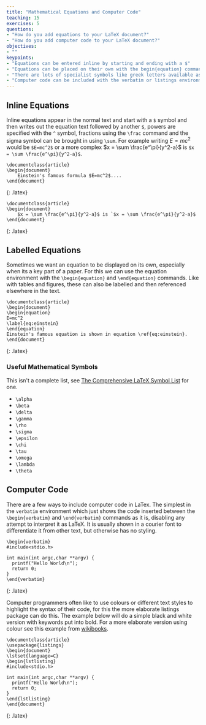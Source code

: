 ```yaml
---
title: "Mathematical Equations and Computer Code"
teaching: 15
exercises: 5
questions:
- "How do you add equations to your LaTeX document?"
- "How do you add computer code to your LaTeX document?"
objectives:
- ""
keypoints:
- "Equations can be entered inline by starting and ending with a $"
- "Equations can be placed on their own with the begin{equation} command"
- "There are lots of specialist symbols like greek letters available as their own commands"
- "Computer code can be included with the verbatim or listings environments"
---
```


## Inline Equations

Inline equations appear in the normal text and start with a `$` symbol and then writes out the equation text followed by another `$`, powers are specified with the `^` symbol, fractions using the `\frac` command and the sigma symbol can be brought in using `\sum`. For example writing $E=mc^2$ would be `$E=mc^2$` or a more complex $x = \sum \frac{e^\pi}{y^2-a}$ is `$x = \sum \frac{e^\pi}{y^2-a}$`.

~~~
\documentclass{article}
\begin{document}
	Einstein's famous formula $E=mc^2$....
\end{document}
~~~
{: .latex}

~~~
\documentclass{article}
\begin{document}
	$x = \sum \frac{e^\pi}{y^2-a}$ is `$x = \sum \frac{e^\pi}{y^2-a}$
\end{document}
~~~
{: .latex}

## Labelled Equations

Sometimes we want an equation to be displayed on its own, especially when its a key part of a paper. For this we can use the equation environment with the `\begin{equation}` and `\end{equation}` commands. Like with tables and figures, these can also be labelled and then referenced elsewhere in the text.

~~~
\documentclass{article}
\begin{document}
\begin{equation}
E=mc^2
\label{eq:einstein}
\end{equation}
Einstein's famous equation is shown in equation \ref{eq:einstein}.
\end{document}
~~~
{: .latex}

### Useful Mathematical Symbols

This isn't a complete list, see [The Comprehensive LaTeX Symbol List](https://anorien.csc.warwick.ac.uk/mirrors/CTAN/info/symbols/comprehensive/symbols-a4.pdf) for one.

* `\alpha`
* `\beta`
* `\delta`
* `\gamma`
* `\rho`
* `\sigma`
* `\epsilon`
* `\chi`
* `\tau`
* `\omega`
* `\lambda`
* `\theta`

## Computer Code

There are a few ways to include computer code in LaTex. The simplest in the `verbatim` environment which just shows the code inserted between the `\begin{verbatim}` and `\end{verbatim}` commands as it is, disabling any attempt to interpret it as LaTeX. It is usually shown in a courier font to differentiate it from other text, but otherwise has no styling.

~~~
\begin{verbatim}
#include<stdio.h>

int main(int argc,char **argv) {
  printf("Hello World\n");
  return 0;
}
\end{verbatim}
~~~
{: .latex}

Computer programmers often like to use colours or different text styles to highlight the syntax of their code, for this the more elaborate listings package can do this. The example below will do a simple black and white version with keywords put into bold. For a more elaborate version using colour see this example from [wikibooks](https://en.wikibooks.org/wiki/LaTeX/Source_Code_Listings).

~~~
\documentclass{article}
\usepackage{listings}
\begin{document}
\lstset{language=C}
\begin{lstlisting}
#include<stdio.h>

int main(int argc,char **argv) {
  printf("Hello World\n");
  return 0;
}
\end{lstlisting}
\end{document}
~~~
{: .latex}


